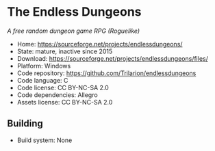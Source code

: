 # The Endless Dungeons

_A free random dungeon game RPG (Roguelike)_

- Home: https://sourceforge.net/projects/endlessdungeons/
- State: mature, inactive since 2015
- Download: https://sourceforge.net/projects/endlessdungeons/files/
- Platform: Windows
- Code repository: https://github.com/Trilarion/endlessdungeons
- Code language: C
- Code license: CC BY-NC-SA 2.0
- Code dependencies: Allegro
- Assets license: CC BY-NC-SA 2.0

## Building

- Build system: None
